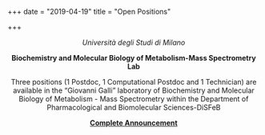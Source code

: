 +++
date = "2019-04-19"
title = "Open Positions"

+++
   
<center>


*Università degli Studi di Milano*

**Biochemistry and Molecular Biology of Metabolism-Mass Spectrometry Lab**

Three positions (1 Postdoc, 1 Computational Postdoc and 1 Technician) are available in the “Giovanni Galli” laboratory of Biochemistry and Molecular Biology of Metabolism - Mass
Spectrometry within the Department of Pharmacological and Biomolecular Sciences-DiSFeB

[**Complete Announcement**](http://www.disfeb.unimi.it/ecm/home/ricerca/job-opportunities)


</center>
